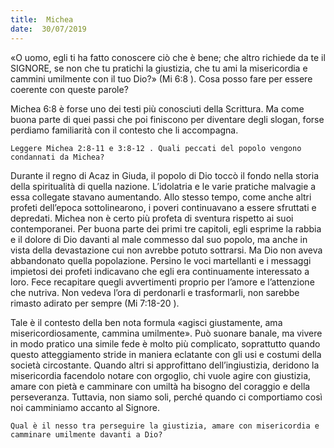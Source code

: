 ```yaml
---
title:  Michea
date:  30/07/2019
---
```


«O uomo, egli ti ha fatto conoscere ciò che è bene; che altro richiede da te il SIGNORE, se non che tu pratichi la giustizia, che tu ami la misericordia e cammini umilmente con il tuo Dio?» (Mi 6:8 ). Cosa posso fare per essere coerente con queste parole?

Michea 6:8 è forse uno dei testi più conosciuti della Scrittura. Ma come buona parte di quei passi che poi finiscono per diventare degli slogan, forse perdiamo familiarità con il contesto che li accompagna.

`Leggere Michea 2:8-11 e 3:8-12 . Quali peccati del popolo vengono condannati da Michea?`

Durante il regno di Acaz in Giuda, il popolo di Dio toccò il fondo nella storia della spiritualità di quella nazione. L’idolatria e le varie pratiche malvagie a essa collegate stavano aumentando. Allo stesso tempo, come anche altri profeti dell’epoca sottolinearono, i poveri continuavano a essere sfruttati e depredati. Michea non è certo più profeta di sventura rispetto ai suoi contemporanei. Per buona parte dei primi tre capitoli, egli esprime la rabbia e il dolore di Dio davanti al male commesso dal suo popolo, ma anche in vista della devastazione cui non avrebbe potuto sottrarsi. Ma Dio non aveva abbandonato quella popolazione. Persino le voci martellanti e i messaggi impietosi dei profeti indicavano che egli era continuamente interessato a loro. Fece recapitare quegli avvertimenti proprio per l’amore e l’attenzione che nutriva. Non vedeva l’ora di perdonarli e trasformarli, non sarebbe rimasto adirato per sempre (Mi 7:18-20 ).

Tale è il contesto della ben nota formula «agisci giustamente, ama misericordiosamente, cammina umilmente». Può suonare banale, ma vivere in modo pratico una simile fede è molto più complicato, soprattutto quando questo atteggiamento stride in maniera eclatante con gli usi e costumi della società circostante. Quando altri si approfittano dell’ingiustizia, deridono la misericordia facendolo notare con orgoglio, chi vuole agire con giustizia, amare con pietà e camminare con umiltà ha bisogno del coraggio e della perseveranza. Tuttavia, non siamo soli, perché quando ci comportiamo così noi camminiamo accanto al Signore.

`Qual è il nesso tra perseguire la giustizia, amare con misericordia e camminare umilmente davanti a Dio?`